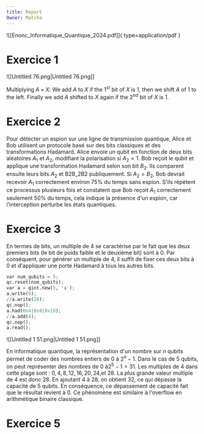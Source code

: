 ```yaml
---
title: Report
Owner: Matcha
---
```

![[Enonc_Informatique_Quantique_2024.pdf]]{ type=application/pdf }

# Exercice 1
![[Untitled 76.png|Untitled 76.png]]

Multiplying $A\times X$:
We add $A$ to $X$ if the $1^{st}$ bit of $X$ is $1$, then we shift $A$ of $1$ to the left. Finally we add $A$ shifted to $X$ again if the $2^{nd}$ bit of $X$ is $1$.
  
# Exercice 2
Pour détecter un espion sur une ligne de transmission quantique, Alice et Bob utilisent un protocole basé sur des bits classiques et des transformations Hadamard. Alice envoie un qubit en fonction de deux bits aléatoires $A_1$ et $A_2$, modifiant la polarisation si $A_2 = 1$. Bob reçoit le qubit et applique une transformation Hadamard selon son bit $B_2$. Ils comparent ensuite leurs bits $A_2$ et B2B_2B2 publiquement.
Si $A_2 = B_2$, Bob devrait recevoir $A_1$ correctement environ $75\%$ du temps sans espion. S'ils répètent ce processus plusieurs fois et constatent que Bob reçoit $A_1$ correctement seulement $50\%$ du temps, cela indique la présence d'un espion, car l'interception perturbe les états quantiques.
  
# Exercice 3
En termes de bits, un multiple de 4 se caractérise par le fait que les deux premiers bits (le bit de poids faible et le deuxième bit) sont à 0. Par conséquent, pour générer un multiple de 4, il suffit de fixer ces deux bits à 0 et d'appliquer une porte Hadamard à tous les autres bits.
```Python
var num_qubits = 5;
qc.reset(num_qubits);
var a = qint.new(5, 'a');
a.write(0);
//a.write(28);
qc.nop();
a.had(0x4|0x8|0x10);
//a.add(4);
qc.nop();
a.read();
```
![[Untitled 1 51.png|Untitled 1 51.png]]

En informatique quantique, la représentation d'un nombre sur $n$ qubits permet de coder des nombres entiers de $0$ à $2^n - 1$. Dans le cas de $5$ qubits, on peut représenter des nombres de $0$ à$2^5 - 1 = 31$.
Les multiples de $4$ dans cette plage sont : $0, 4, 8, 12, 16, 20, 24,$et $28$. La plus grande valeur multiple de $4$ est donc $28$. En ajoutant $4$ à $28$, on obtient $32$, ce qui dépasse la capacité de $5$ qubits. En conséquence, ce dépassement de capacité fait que le résultat revient à $0$. Ce phénomène est similaire à l'overflow en arithmétique binaire classique.
  
# Exercice 5